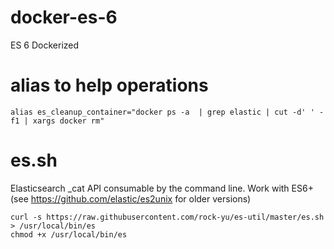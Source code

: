 # docker-es-6
ES 6 Dockerized

# alias to help operations
```
alias es_cleanup_container="docker ps -a  | grep elastic | cut -d' ' -f1 | xargs docker rm"
```

# es.sh 
Elasticsearch _cat API consumable by the command line. Work with ES6+  (see https://github.com/elastic/es2unix for older versions)

    curl -s https://raw.githubusercontent.com/rock-yu/es-util/master/es.sh > /usr/local/bin/es
    chmod +x /usr/local/bin/es
